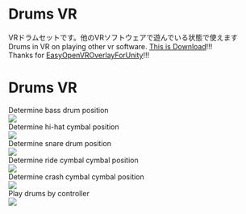 # Drums VR
VRドラムセットです。他のVRソフトウェアで遊んでいる状態で使えます  
Drums in VR on playing other vr software. [This is Download](https://github.com/rn9dfj3/drums_vr/releases)!!!  
Thanks for [EasyOpenVROverlayForUnity](https://sabowl.sakura.ne.jp/gpsnmeajp/unity/EasyOpenVROverlayForUnity/)!!!
# Drums VR
Determine bass drum position  
![](https://github.com/rn9dfj3/drums_vr/blob/master/figure1.png)  
Determine hi-hat cymbal position  
![](https://github.com/rn9dfj3/drums_vr/blob/master/figure2.png)  
Determine snare drum position  
![](https://github.com/rn9dfj3/drums_vr/blob/master/figure3.png)  
Determine ride cymbal cymbal position  
![](https://github.com/rn9dfj3/drums_vr/blob/master/figure4.png)  
Determine crash cymbal cymbal position  
![](https://github.com/rn9dfj3/drums_vr/blob/master/figure5.png)  
Play drums by controller  
![](https://github.com/rn9dfj3/drums_vr/blob/master/figure6.png)  
